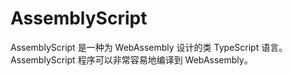 # AssemblyScript

AssemblyScript 是一种为 WebAssembly 设计的类 TypeScript 语言。 AssemblyScript 程序可以非常容易地编译到 WebAssembly。